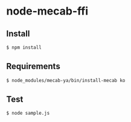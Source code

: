 # node-mecab-ffi

## Install

```bash
$ npm install
```

## Requirements
```bash
$ node_modules/mecab-ya/bin/install-mecab ko
```

## Test
```bash
$ node sample.js
```
